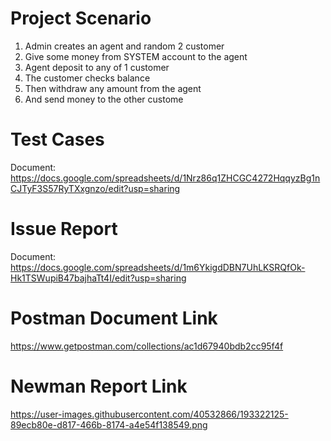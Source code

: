 # Project Scenario

1. Admin creates an agent and random 2 customer
2. Give some money from SYSTEM account to the agent
3. Agent deposit to any of 1 customer
4. The customer checks balance
5. Then withdraw any amount from the agent
6. And send money to the other custome

# Test Cases

Document: https://docs.google.com/spreadsheets/d/1Nrz86q1ZHCGC4272HqqyzBg1nCJTyF3S57RyTXxgnzo/edit?usp=sharing

# Issue Report

Document: https://docs.google.com/spreadsheets/d/1m6YkigdDBN7UhLKSRQfOk-Hk1TSWupiB47bajhaTt4I/edit?usp=sharing

# Postman Document Link

https://www.getpostman.com/collections/ac1d67940bdb2cc95f4f

# Newman Report Link

https://user-images.githubusercontent.com/40532866/193322125-89ecb80e-d817-466b-8174-a4e54f138549.png
